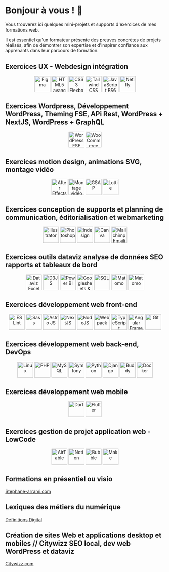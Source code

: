 # Bonjour à vous ! 👋

Vous trouverez ici quelques mini-projets et supports d'exercices de mes formations web.

Il est essentiel qu'un formateur présente des preuves concrètes de projets réalisés, afin de démontrer son expertise et d'inspirer confiance aux apprenants dans leur parcours de formation.

##  Exercices UX - Webdesign intégration

<div align="center">
<img src="https://res.cloudinary.com/citywizz/image/upload/v1637245930/icons/Figma-logo_ttqnno.svg" alt="Figma" width="50" height="50">
<img src="https://res.cloudinary.com/citywizz/image/upload/v1637256961/icons/Logo-HTML_byiob9.svg" alt="HTML5 avancé" width="50" height="50">
<img src="https://res.cloudinary.com/citywizz/image/upload/v1637256414/icons/Logo-CSS_kbh9hb.svg" alt="CSS3 Flexbox CSS Grid avancé" width="50" height="50">
<img src="https://res.cloudinary.com/citywizz/image/upload/v1722155720/Tailwind_CSS_Logo_nbrrhq.svg" alt="Tailwind CSS" width="50" height="50">
<img src="https://res.cloudinary.com/citywizz/image/upload/v1722161695/logo-javascript_deanlk.svg" alt="JavaScript ES6" width="50" height="50">
<img src="https://res.cloudinary.com/citywizz/image/upload/v1637273897/icons/netifly_clqmxd.svg" alt="Netifly" width="50" height="50">
</div>

##  Exercices Wordpress, Développement WordPress, Theming FSE, APi Rest, WordPress + NextJS, WordPress + GraphQL

<div align="center">
<img src="https://res.cloudinary.com/citywizz/image/upload/v1637246030/icons/Logo-Wordpress_ftwlp1.svg" alt="WordPress FSE API Rest" width="50" height="50">
<img src="https://res.cloudinary.com/citywizz/image/upload/v1637246910/icons/woocommerce_wdahhh.svg" alt="WooCommerce" width="50" height="50">
</div>

##  Exercices motion design, animations SVG, montage vidéo

<div align="center">
<img src="https://res.cloudinary.com/citywizz/image/upload/v1722159854/adobe-after-effects-logo_u0te0h.svg" alt="After Effects" width="50" height="50">
<img src="https://res.cloudinary.com/citywizz/image/upload/v1722157354/Adobe_Premiere_Pro_CC_icon_vyskno.svg" alt="Montage vidéo Adobe Premiere" width="50" height="50">
<img src="https://res.cloudinary.com/citywizz/image/upload/v1722159976/gsap-greensock_lclfhw.svg" alt="GSAP" width="50" height="50">
<img src="https://res.cloudinary.com/citywizz/image/upload/v1722160038/lottiefiles_hshiat.svg" alt="Lottie" width="50" height="50">
</div>

##  Exercices conception de supports et planning de communication, éditorialisation et webmarketing

<div align="center">
<img src="https://res.cloudinary.com/citywizz/image/upload/v1722160361/Adobe_Illustrator_CC_icon_uv8g8c.svg" alt="Illustrator" width="50" height="50">
<img src="https://res.cloudinary.com/citywizz/image/upload/v1722160285/Adobe_Photoshop_CC_icon_olcua4.svg" alt="Photoshop" width="50" height="50">
<img src="https://res.cloudinary.com/citywizz/image/upload/v1722157842/Adobe_InDesign_CC_icon_y6oqtb.svg" alt="Indesign" width="50" height="50">
<img src="https://res.cloudinary.com/citywizz/image/upload/v1722159597/Canva_icon_gcyv9z.svg" alt="Canva" width="50" height="50">
<img src="https://res.cloudinary.com/citywizz/image/upload/v1722159704/mailchimp_x9y8in.svg" alt="Mailchimp Emailing" width="50" height="50">
</div>

##  Exercices outils dataviz analyse de données SEO rapports et tableaux de bord

<div align="center">
<img src="https://res.cloudinary.com/citywizz/image/upload/v1722156391/microsoft-excel-logo_sggyr2.svg" alt="Dataviz Excel & SEO" width="50" height="50">
<img src="https://res.cloudinary.com/citywizz/image/upload/v1722160449/d3js-icon_cohczu.svg" alt="D3JS" width="50" height="50">
<img src="https://res.cloudinary.com/citywizz/image/upload/v1722156685/Power_BI_Logo_j95o2k.svg" alt="Power BI" width="50" height="50">
<img src="https://res.cloudinary.com/citywizz/image/upload/v1722157206/looker-icon-svgrepo-com_gxkvw7.svg" alt="Googlesheets & Looker Studio" width="50" height="50">
<img src="https://res.cloudinary.com/citywizz/image/upload/v1722157006/database-sql-svgrepo-com_nrz7co.svg" alt="SQL" width="50" height="50">
<img src="https://res.cloudinary.com/citywizz/image/upload/v1722161493/matomo_rwo02x.svg" alt="Matomo" width="50" height="50">
<img src="https://res.cloudinary.com/citywizz/image/upload/v1722161599/google_analytics-icon_pssis0.svg" alt="Matomo" width="50" height="50">
</div>

##  Exercices développement web front-end

<div align="center">
<img src="https://res.cloudinary.com/citywizz/image/upload/v1722163088/eslint_w9trjz.svg" alt="ES Lint" width="50" height="50">
<img src="https://res.cloudinary.com/citywizz/image/upload/v1722162868/typescript_bmuwyp.svg" alt="Sass" width="50" height="50">
<img src="https://res.cloudinary.com/citywizz/image/upload/v1722165923/astro-icon-light-gradient_rv4i9g.svg" alt="Astro JS" width="50" height="50">  
<img src="https://res.cloudinary.com/citywizz/image/upload/v1722157557/next-js_vziysy.svg" alt="NextJS" width="50" height="50">
<img src="https://res.cloudinary.com/citywizz/image/upload/v1722162660/Node.js_logo_uy9hpz.svg" alt="NodeJS" width="50" height="50">
<img src="https://res.cloudinary.com/citywizz/image/upload/v1722163389/js_webpack-icon_tjie7z.svg" alt="Webpack" width="50" height="50">
<img src="https://res.cloudinary.com/citywizz/image/upload/v1722162868/typescript_bmuwyp.svg" alt="TypeScript" width="50" height="50">
<img src="https://res.cloudinary.com/citywizz/image/upload/v1722163213/angular_q1abvj.svg" alt="Angular Framework" width="50" height="50">
<img src="https://res.cloudinary.com/citywizz/image/upload/v1722162769/Git_icon_af6oes.svg" alt="Git" width="50" height="50">
</div>

##  Exercices développement web back-end, DevOps

<div align="center">
<img src="https://res.cloudinary.com/citywizz/image/upload/v1722162399/Linux_Logo_in_Linux_Libertine_Font_vixkjs.svg" alt="Linux" width="50" height="50">
<img src="https://res.cloudinary.com/citywizz/image/upload/v1722162336/PHP-logo_cjbeyt.svg" alt="PHP" width="50" height="50">
<img src="https://res.cloudinary.com/citywizz/image/upload/v1722162472/MySQL_fpt2nw.svg" alt="MySQL" width="50" height="50">
<img src="https://res.cloudinary.com/citywizz/image/upload/v1722162237/symfony_p2kkw8.svg" alt="Symfony" width="50" height="50">
<img src="https://res.cloudinary.com/citywizz/image/upload/v1637574848/icons/Python-logo-notext_rsw7jx.svg" alt="Python" width="50" height="50">
<img src="https://res.cloudinary.com/citywizz/image/upload/v1722162547/django-logo-positive_jzzvld.svg" alt="Django" width="50" height="50">
<img src="https://res.cloudinary.com/citywizz/image/upload/v1722165849/buddy-seeklogo_jwszgq.svg" alt="Buddy" width="50" height="50">
<img src="https://res.cloudinary.com/citywizz/image/upload/v1722164964/docker-mark-blue_e35v0m.svg" alt="Docker" width="50" height="50">
</div>


##  Exercices développement web mobile

<div align="center">
<img src="https://res.cloudinary.com/citywizz/image/upload/v1722161869/dart_bm14zs.svg" alt="Dart" width="50" height="50">
<img src="https://res.cloudinary.com/citywizz/image/upload/v1637257769/icons/flutter_logo_ikswxy.svg" alt="Flutter" width="50" height="50">
</div>

##  Exercices gestion de projet application web - LowCode

<div align="center">
<img src="https://res.cloudinary.com/citywizz/image/upload/v1722165724/airtable-seeklogo_hycgyl.svg" alt="AirTable" width="50" height="50">
<img src="https://res.cloudinary.com/citywizz/image/upload/v1722164507/Notion-logo_dprmgu.svg" alt="Notion" width="50" height="50">
<img src="https://res.cloudinary.com/citywizz/image/upload/v1637269327/icons/Bubble_logo_wr4jcj.svg" alt="Bubble" width="50" height="50">
<img src="https://res.cloudinary.com/citywizz/image/upload/v1722164620/make_zzigsa.svg" alt="Make" width="50" height="50">
</div>


## Formations en présentiel ou visio
[Stephane-arrami.com](https://stephane-arrami.com)

## Lexiques des métiers du numérique
[Définitions Digital](https://definitions-digital.com)

## Création de sites Web et applications desktop et mobiles // Citywizz SEO local, dev web WordPress et dataviz
[Citywizz.com](https://citywizz.com)



